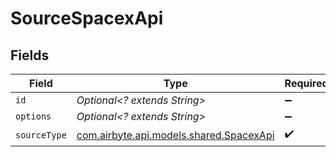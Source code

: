 # SourceSpacexApi


## Fields

| Field                                                                       | Type                                                                        | Required                                                                    | Description                                                                 |
| --------------------------------------------------------------------------- | --------------------------------------------------------------------------- | --------------------------------------------------------------------------- | --------------------------------------------------------------------------- |
| `id`                                                                        | *Optional<? extends String>*                                                | :heavy_minus_sign:                                                          | N/A                                                                         |
| `options`                                                                   | *Optional<? extends String>*                                                | :heavy_minus_sign:                                                          | N/A                                                                         |
| `sourceType`                                                                | [com.airbyte.api.models.shared.SpacexApi](../../models/shared/SpacexApi.md) | :heavy_check_mark:                                                          | N/A                                                                         |